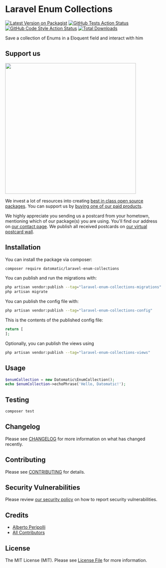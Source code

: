 # Laravel Enum Collections

[![Latest Version on Packagist](https://img.shields.io/packagist/v/datomatic/laravel-enum-collections.svg?style=flat-square)](https://packagist.org/packages/datomatic/laravel-enum-collections)
[![GitHub Tests Action Status](https://img.shields.io/github/workflow/status/datomatic/laravel-enum-collections/run-tests?label=tests)](https://github.com/datomatic/laravel-enum-collections/actions?query=workflow%3Arun-tests+branch%3Amain)
[![GitHub Code Style Action Status](https://img.shields.io/github/workflow/status/datomatic/laravel-enum-collections/Fix%20PHP%20code%20style%20issues?label=code%20style)](https://github.com/datomatic/laravel-enum-collections/actions?query=workflow%3A"Fix+PHP+code+style+issues"+branch%3Amain)
[![Total Downloads](https://img.shields.io/packagist/dt/datomatic/laravel-enum-collections.svg?style=flat-square)](https://packagist.org/packages/datomatic/laravel-enum-collections)

Save a collection of Enums in a Eloquent field and interact with him

## Support us

[<img src="https://github-ads.s3.eu-central-1.amazonaws.com/laravel-enum-collections.jpg?t=1" width="419px" />](https://spatie.be/github-ad-click/laravel-enum-collections)

We invest a lot of resources into creating [best in class open source packages](https://spatie.be/open-source). You can support us by [buying one of our paid products](https://spatie.be/open-source/support-us).

We highly appreciate you sending us a postcard from your hometown, mentioning which of our package(s) you are using. You'll find our address on [our contact page](https://spatie.be/about-us). We publish all received postcards on [our virtual postcard wall](https://spatie.be/open-source/postcards).

## Installation

You can install the package via composer:

```bash
composer require datomatic/laravel-enum-collections
```

You can publish and run the migrations with:

```bash
php artisan vendor:publish --tag="laravel-enum-collections-migrations"
php artisan migrate
```

You can publish the config file with:

```bash
php artisan vendor:publish --tag="laravel-enum-collections-config"
```

This is the contents of the published config file:

```php
return [
];
```

Optionally, you can publish the views using

```bash
php artisan vendor:publish --tag="laravel-enum-collections-views"
```

## Usage

```php
$enumCollection = new Datomatic\EnumCollection();
echo $enumCollection->echoPhrase('Hello, Datomatic!');
```

## Testing

```bash
composer test
```

## Changelog

Please see [CHANGELOG](CHANGELOG.md) for more information on what has changed recently.

## Contributing

Please see [CONTRIBUTING](CONTRIBUTING.md) for details.

## Security Vulnerabilities

Please review [our security policy](../../security/policy) on how to report security vulnerabilities.

## Credits

- [Alberto Peripolli](https://github.com/datomatic)
- [All Contributors](../../contributors)

## License

The MIT License (MIT). Please see [License File](LICENSE.md) for more information.
